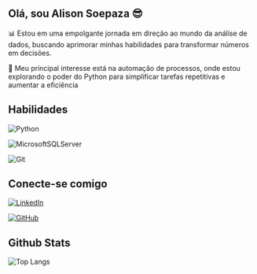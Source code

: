 ## Olá, sou Alison Soepaza 😎
📊 Estou em uma empolgante jornada em direção ao mundo da análise de dados, buscando aprimorar minhas habilidades para transformar números em decisões.

🤖 Meu principal interesse está na automação de processos, onde estou explorando o poder do Python para simplificar tarefas repetitivas e aumentar a eficiência 
## Habilidades
![Python](https://img.shields.io/badge/python-3670A0?style=for-the-badge&logo=python&logoColor=ffdd54)

![MicrosoftSQLServer](https://img.shields.io/badge/Microsoft%20SQL%20Server-CC2927?style=for-the-badge&logo=microsoft%20sql%20server&logoColor=white)

![Git](https://img.shields.io/badge/git-%23F05033.svg?style=for-the-badge&logo=git&logoColor=white)



## Conecte-se comigo
[![LinkedIn](https://img.shields.io/badge/LinkedIn-000?style=for-the-badge&logo=linkedin&logoColor=0E76A8)](https://www.linkedin.com/in/alison-soepaza-128278251/)

[![GitHub](https://img.shields.io/badge/github-%23121011.svg?style=for-the-badge&logo=github&logoColor=white)](https://github.com/SoeCode)

## Github Stats
![Top Langs](https://github-readme-stats-git-masterrstaa-rickstaa.vercel.app/api/top-langs/?username=SoeCode&bg_color=000&border_color=30A3DC&title_color=E94D5F&text_color=FFF)
